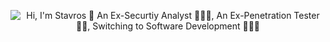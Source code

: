 <p align="center">
  <img src="https://github.com/lArch1t3ct/lArch1t3ct/raw/main/resources/banner.gif" alt="Hi, I'm Stavros 👋 An Ex-Securtiy Analyst 🕵🏻‍♂️, An Ex-Penetration Tester 🥷🏼, Switching to Software Development 👨🏻‍💻">
</p>
